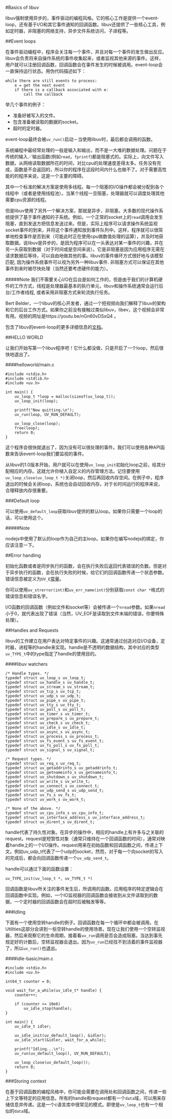 #Basics of libuv

libuv强制使用异步的，事件驱动的编程风格。它的核心工作是提供一个event-loop，还有基于I/O和其它事件通知的回调函数。libuv还提供了一些核心工具，例如定时器，非阻塞的网络支持，异步文件系统访问，子进程等。  

##Event loops

在事件驱动编程中，程序会关注每一个事件，并且对每一个事件的发生做出反应。libuv会负责将来自操作系统的事件收集起来，或者监视其他来源的事件。这样，用户就可以注册回调函数，回调函数会在事件发生的时候被调用。event-loop会一直保持运行状态。用伪代码描述如下：  

```
while there are still events to process:
    e = get the next event
    if there is a callback associated with e:
        call the callback
```

举几个事件的例子：  
* 准备好被写入的文件。  
* 包含准备被读取的数据的socket。  
* 超时的定时器。  

event-loop最终会被`uv_run()`启动－当使用libuv时，最后都会调用的函数。  

系统编程中最经常处理的一般是输入和输出，而不是一大堆的数据处理。问题在于传统的输入／输出函数(例如`read`，`fprintf`)都是阻塞式的。实际上，向文件写入数据，从网络读取数据所花的时间，对比cpu的处理速度差得太多。任务没有完成，函数是不会返回的，所以你的程序在这段时间内什么也做不了。对于需要高性能的的程序来说，这是一个主要的障碍。  

其中一个标准的解决方案是使用多线程。每一个阻塞的I/O操作都会被分配到各个线程中（或者是使用线程池）。当某个线程一旦阻塞，处理器就可以调度处理其他需要cpu资源的线程。  

但是libuv使用了另外一个解决方案，那就是异步，非阻塞。大多数的现代操作系统提供了基于事件通知的子系统。例如，一个正常的socket上的`read`调用会发生阻塞，直到发送方把信息发送过来。但是，实际上程序可以请求操作系统监视socket事件的到来，并将这个事件通知放到事件队列中。这样，程序就可以很简单地检查事件是否到来（可能此时正在使用cpu做数值处理的运算），并及时地获取数据。说libuv是异步的，是因为程序可以在一头表达对某一事件的兴趣，并在另一头获取到数据（对于时间或是空间来说）。它是非阻塞是因为应用程序无需在请求数据后等待，可以自由地做其他的事。libuv的事件循环方式很好地与该模型匹配, 因为操作系统事件可以视为另外一种libuv事件. 非阻塞方式可以保证在其他事件到来时被尽快处理（当然还要考虑硬件的能力）。  

#####Note
我们不需要关心I/O在后台是如何工作的，但是由于我们的计算机硬件的工作方式，线程是处理器最基本的执行单元，libuv和操作系统通常会运行后台/工作者线程, 或者采用非阻塞方式来轮流执行任务。  

Bert Belder，一个libuv的核心开发者，通过一个短视频向我们解释了libuv的架构和它的后台工作方式。如果你之前没有接触过类似libuv，libev，这个视频会非常有用。视频的网址是https://youtu.be/nGn60vDSxQ4 。

包含了libuv的event-loop的更多详细信息的[文档](http://docs.libuv.org/en/v1.x/design.html#the-i-o-loop)。  

##HELLO WORLD

让我们开始写第一个libuv程序吧！它什么都没做，只是开启了一个loop，然后很快地退出了。  

####helloworld/main.c

```
#include <stdio.h>
#include <stdlib.h>
#include <uv.h>

int main() {
    uv_loop_t *loop = malloc(sizeof(uv_loop_t));
    uv_loop_init(loop);

    printf("Now quitting.\n");
    uv_run(loop, UV_RUN_DEFAULT);

    uv_loop_close(loop);
    free(loop);
    return 0;
}
```

这个程序会很快就退出了，因为没有可以很处理的事件。我们可以使用各种API函数来告诉event-loop我们要监视的事件。  

从libuv的1.0版本开始，用户就可以在使用`uv_loop_init`初始化loop之前，给其分配相应的内存。这就允许你植入自定义的内存管理方法。记住要使用`uv_loop_close(uv_loop_t *)`关闭loop，然后再回收内存空间。在例子中，程序退出的时候会关闭loop，系统也会自动回收内存。对于长时间运行的程序来说，合理释放内存很重要。   

###Default loop

可以使用`uv_default_loop`获取libuv提供的默认loop。如果你只需要一个loop的话，可以使用这个。  

#####Note

nodejs中使用了默认的loop作为自己的主loop。如果你在编写nodejs的绑定，你应该注意一下。  

##Error handling

初始化函数或者是同步执行的函数，会在执行失败后返回代表错误的负数。但是对于异步执行的函数，会在执行失败的时候，给它们的回调函数传递一个状态参数。错误信息被定义为`UV_E`[常量](http://docs.libuv.org/en/v1.x/errors.html#error-constants)。  

你可以使用`uv_strerror(int)`和`uv_err_name(int)`分别获取`const char *`格式的错误信息和错误名字。  

I/O函数的回调函数（例如文件和socket等）会被传递一个`nread`参数。如果`nread`小于0，就代表出现了错误（当然，UV_EOF是读取到文件末端的错误，你要特殊处理）。  

##Handles and Requests

libuv的工作建立在用户表达对特定事件的兴趣。这通常通过创造对应I/O设备，定时器，进程等的handle来实现。handle是不透明的数据结构，其中对应的类型`uv_TYPE_t`中的type指定了handle的使用目的。  

####libuv watchers

```
/* Handle types. */
typedef struct uv_loop_s uv_loop_t;
typedef struct uv_handle_s uv_handle_t;
typedef struct uv_stream_s uv_stream_t;
typedef struct uv_tcp_s uv_tcp_t;
typedef struct uv_udp_s uv_udp_t;
typedef struct uv_pipe_s uv_pipe_t;
typedef struct uv_tty_s uv_tty_t;
typedef struct uv_poll_s uv_poll_t;
typedef struct uv_timer_s uv_timer_t;
typedef struct uv_prepare_s uv_prepare_t;
typedef struct uv_check_s uv_check_t;
typedef struct uv_idle_s uv_idle_t;
typedef struct uv_async_s uv_async_t;
typedef struct uv_process_s uv_process_t;
typedef struct uv_fs_event_s uv_fs_event_t;
typedef struct uv_fs_poll_s uv_fs_poll_t;
typedef struct uv_signal_s uv_signal_t;

/* Request types. */
typedef struct uv_req_s uv_req_t;
typedef struct uv_getaddrinfo_s uv_getaddrinfo_t;
typedef struct uv_getnameinfo_s uv_getnameinfo_t;
typedef struct uv_shutdown_s uv_shutdown_t;
typedef struct uv_write_s uv_write_t;
typedef struct uv_connect_s uv_connect_t;
typedef struct uv_udp_send_s uv_udp_send_t;
typedef struct uv_fs_s uv_fs_t;
typedef struct uv_work_s uv_work_t;

/* None of the above. */
typedef struct uv_cpu_info_s uv_cpu_info_t;
typedef struct uv_interface_address_s uv_interface_address_t;
typedef struct uv_dirent_s uv_dirent_t;
```

handle代表了持久性对象。在异步的操作中，相应的handle上有许多与之关联的request。request是短暂性对象（通常只维持在一个回调函数的时间），通常对映着handle上的一个I/O操作。request用来在初始函数和回调函数之间，传递上下文。例如uv_udp_t代表了一个udp的socket，然而，对于每一个向socket的写入的完成后，都会向回调函数传递一个`uv_udp_send_t`。  

handle可以通过下面的函数设置：  

```
uv_TYPE_init(uv_loop_t *, uv_TYPE_t *)
```

回调函数是libuv所关注的事件发生后，所调用的函数。应用程序的特定逻辑会在回调函数中实现。例如，一个IO监视器的回调函数会接收到从文件读取到的数据，一个定时器的回调函数会在超时后被触发等等。  

###Idling

下面有一个使用空转handle的例子。回调函数在每一个循环中都会被调用。在Utilities这部分会讲到一些空转handle的使用场景。现在让我们使用一个空转监视器，然后来观察它的生命周期，接着看`uv_run`调用是否会造成阻塞。当达到事先规定好的计数后，空转监视器会退出。因为`uv_run`已经找不到活着的事件监视器了，所以`uv_run()`也退出。  

####idle-basic/main.c

```
#include <stdio.h>
#include <uv.h>

int64_t counter = 0;

void wait_for_a_while(uv_idle_t* handle) {
    counter++;

    if (counter >= 10e6)
        uv_idle_stop(handle);
}

int main() {
    uv_idle_t idler;

    uv_idle_init(uv_default_loop(), &idler);
    uv_idle_start(&idler, wait_for_a_while);

    printf("Idling...\n");
    uv_run(uv_default_loop(), UV_RUN_DEFAULT);

    uv_loop_close(uv_default_loop());
    return 0;
}

```

###Storing context

在基于回调函数的编程风格中，你可能会需要在调用处和回调函数之间，传递一些上下文等特定的应用信息。所有的handle和request都有一个`data`域，可以用来存储信息并传递。这是一个c语言库中很常见的模式。即使是`uv_loop_t`也有一个相似的`data`域。	  

